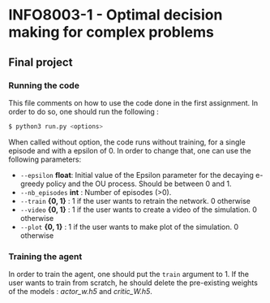 # INFO8003-1 - Optimal decision making for complex problems
## Final project
### Running the code
This file comments on how to use the code done in the first assignment. In order to do so, one should run the following :
```sh
$ python3 run.py <options>
```
When called without option, the code runs without training, for a single episode and with a epsilon of 0. In order to change that, one can use the following parameters:
* `--epsilon` **float**: Initial value of the Epsilon parameter for the decaying e-greedy policy and the OU process. Should be between 0 and 1.
* `--nb_episodes` **int** : Number of episodes (>0).
* `--train` **{0, 1}** : 1 if the user wants to retrain the network. 0 otherwise
* `--video` **{0, 1}** : 1 if the user wants to create a video of the simulation. 0 otherwise
* `--plot` **{0, 1}** : 1 if the user wants to make plot of the simulation. 0 otherwise

### Training the agent
In order to train the agent, one should put the `train` argument to 1. 
If the user wants to train from scratch, he should delete the pre-existing weights of the models : *actor_w.h5* and *critic_W.h5*.

